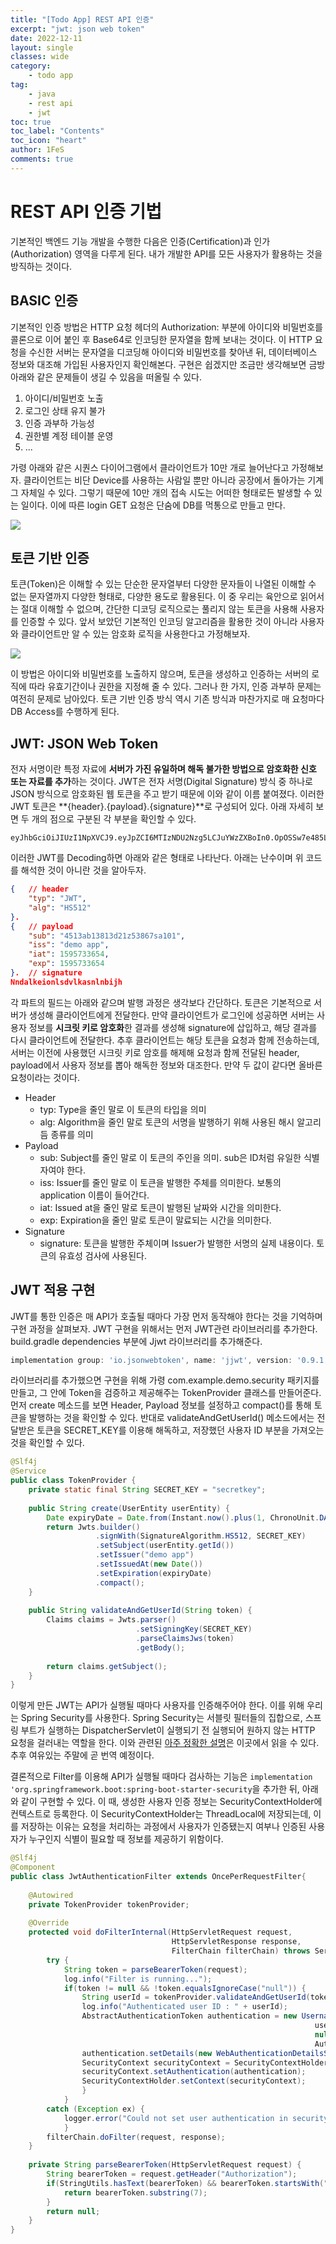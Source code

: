 ```yaml
---
title: "[Todo App] REST API 인증"
excerpt: "jwt: json web token"
date: 2022-12-11
layout: single
classes: wide
category:
    - todo app
tag:
    - java
    - rest api
    - jwt
toc: true
toc_label: "Contents"
toc_icon: "heart"
author: 1FeS
comments: true
---
```


# REST API 인증 기법

기본적인 백엔드 기능 개발을 수행한 다음은 인증(Certification)과 인가(Authorization) 영역을 다루게 된다. 내가 개발한 API를 모든 사용자가 활용하는 것을 방직하는 것이다.

## BASIC 인증

기본적인 인증 방법은 HTTP 요청 헤더의 Authorization: 부분에 아이디와 비밀번호를 콜론으로 이어 붙인 후 Base64로 인코딩한 문자열을 함께 보내는 것이다. 이 HTTP 요청을 수신한 서버는 문자열을 디코딩해 아이디와 비밀번호를 찾아낸 뒤, 데이터베이스 정보와 대조해 가입된 사용자인지 확인해본다. 구현은 쉽겠지만 조금만 생각해보면 금방 아래와 같은 문제들이 생길 수 있음을 떠올릴 수 있다.

1. 아이디/비밀번호 노출
2. 로그인 상태 유지 불가
3. 인증 과부하 가능성
4. 권한별 계정 테이블 운영
5. ...

가령 아래와 같은 시퀀스 다이어그램에서 클라이언트가 10만 개로 늘어난다고 가정해보자. 클라이언트는 비단 Device를 사용하는 사람일 뿐만 아니라 공장에서 돌아가는 기계 그 자체일 수 있다. 그렇기 때문에 10만 개의 접속 시도는 어떠한 형태로든 발생할 수 있는 일이다. 이에 따른 login GET 요청은 단숨에 DB를 먹통으로 만들고 만다.

<img src="/_img/2022-12-11/basic_auth.png">

## 토큰 기반 인증

토큰(Token)은 이해할 수 있는 단순한 문자열부터 다양한 문자들이 나열된 이해할 수 없는 문자열까지 다양한 형태로, 다양한 용도로 활용된다. 이 중 우리는 육안으로 읽어서는 절대 이해할 수 없으며, 간단한 디코딩 로직으로는 풀리지 않는 토큰을 사용해 사용자를 인증할 수 있다. 앞서 보았던 기본적인 인코딩 알고리즘을 활용한 것이 아니라 사용자와 클라이언트만 알 수 있는 암호화 로직을 사용한다고 가정해보자.

<img src="/_img/2022-12-11/token_auth.png">

이 방법은 아이디와 비밀번호를 노출하지 않으며, 토큰을 생성하고 인증하는 서버의 로직에 따라 유효기간이나 권한을 지정해 줄 수 있다. 그러나 한 가지, 인증 과부하 문제는 여전히 문제로 남아있다. 토큰 기반 인증 방식 역시 기존 방식과 마찬가지로 매 요청마다 DB Access를 수행하게 된다.

## JWT: JSON Web Token

전자 서명이란 특정 자료에 **서버가 가진 유일하며 해독 불가한 방법으로 암호화한 신호 또는 자료를 추가**하는 것이다. JWT은 전자 서명(Digital Signature) 방식 중 하나로 JSON 방식으로 암호화된 웹 토큰을 주고 받기 때문에 이와 같이 이름 붙여졌다. 이러한 JWT 토큰은 **{header}.{payload}.{signature}**로 구성되어 있다. 아래 자세히 보면 두 개의 점으로 구분된 각 부분을 확인할 수 있다.

```log
eyJhbGciOiJIUzI1NpXVCJ9.eyJpZCI6MTIzNDU2Nzg5LCJuYWzZXBoIn0.OpOSSw7e485LOP5PrzScxHb7SR6skfFwi4rp7o
```

이러한 JWT를 Decoding하면 아래와 같은 형태로 나타난다. 아래는 난수이며 위 코드를 해석한 것이 아니란 것을 알아두자.

```json
{   // header
    "typ": "JWT",
    "alg": "HS512"
}.
{   // payload
    "sub": "4513ab13813d21z53867sa101",
    "iss": "demo app",
    "iat": 1595733654,
    "exp": 1595733654
}.  // signature
Nndalkeionlsdvlkasnlnbijh
```

각 파트의 필드는 아래와 같으며 발행 과정은 생각보다 간단하다. 토큰은 기본적으로 서버가 생성해 클라이언트에게 전달한다. 만약 클라이언트가 로그인에 성공하면 서버는 사용자 정보를 **시크릿 키로 암호화**한 결과를 생성해 signature에 삽입하고, 해당 결과를 다시 클라이언트에 전달한다. 추후 클라이언트는 해당 토큰을 요청과 함께 전송하는데, 서버는 이전에 사용했던 시크릿 키로 암호를 해제해 요청과 함께 전달된 header, payload에서 사용자 정보를 뽑아 해독한 정보와 대조한다. 만약 두 값이 같다면 올바른 요청이라는 것이다.

- Header
    - typ: Type을 줄인 말로 이 토큰의 타입을 의미
    - alg: Algorithm을 줄인 말로 토큰의 서명을 발행하기 위해 사용된 해시 알고리듬 종류를 의미
- Payload
    - sub: Subject를 줄인 말로 이 토큰의 주인을 의미. sub은 ID처럼 유일한 식별자여야 한다.
    - iss: Issuer를 줄인 말로 이 토큰을 발행한 주체를 의미한다. 보통의 application 이름이 들어간다.
    - iat: Issued at을 줄인 말로 토큰이 발행된 날짜와 시간을 의미한다.
    - exp: Expiration을 줄인 말로 토큰이 말료되는 시간을 의미한다.
- Signature
    - signature: 토큰을 발행한 주체이며 Issuer가 발행한 서명의 실제 내용이다. 토큰의 유효성 검사에 사용된다.

## JWT 적용 구현

JWT를 통한 인증은 매 API가 호출될 때마다 가장 먼저 동작해야 한다는 것을 기억하며 구현 과정을 살펴보자. JWT 구현을 위해서는 먼저 JWT관련 라이브러리를 추가한다. build.gradle dependencies 부분에 Jjwt 라이브러리를 추가해준다.

```gradle
implementation group: 'io.jsonwebtoken', name: 'jjwt', version: '0.9.1'
```

라이브러리를 추가했으면 구현을 위해 가령 com.example.demo.security 패키지를 만들고, 그 안에 Token을 검증하고 제공해주는 TokenProvider 클래스를 만들어준다. 먼저 create 메소드를 보면 Header, Payload 정보를 설정하고 compact()를 통해 토큰을 발행하는 것을 확인할 수 있다. 반대로 validateAndGetUserId() 메소드에서는 전달받은 토큰을 SECRET_KEY를 이용해 해독하고, 저장했던 사용자 ID 부분을 가져오는 것을 확인할 수 있다.

```java
@Slf4j
@Service
public class TokenProvider {
	private static final String SECRET_KEY = "secretkey";
	
	public String create(UserEntity userEntity) {
		Date expiryDate = Date.from(Instant.now().plus(1, ChronoUnit.DAYS));
		return Jwts.builder()
				   .signWith(SignatureAlgorithm.HS512, SECRET_KEY)
				   .setSubject(userEntity.getId())
				   .setIssuer("demo app")
				   .setIssuedAt(new Date())
				   .setExpiration(expiryDate)
				   .compact();
	}
	
	public String validateAndGetUserId(String token) {
		Claims claims = Jwts.parser()
							.setSigningKey(SECRET_KEY)
							.parseClaimsJws(token)
							.getBody();
		
		return claims.getSubject();
	}
}
```

이렇게 만든 JWT는 API가 실행될 때마다 사용자를 인증해주어야 한다. 이를 위해 우리는 Spring Security를 사용한다. Spring Security는 서블릿 필터들의 집합으로, 스프링 부트가 실행하는 DispatcherServlet이 실행되기 전 실행되어 원하지 않는 HTTP 요청을 걸러내는 역할을 한다. 이와 관련된 [아주 정확한 설명](https://medium.com/geekculture/spring-security-in-motion-part-1-8fc2644244f)은 이곳에서 읽을 수 있다. 추후 여유있는 주말에 곧 번역 예정이다.

결론적으로 Filter를 이용해 API가 실행될 때마다 검사하는 기능은 `implementation 'org.springframework.boot:spring-boot-starter-security`을 추가한 뒤, 아래와 같이 구현할 수 있다. 이 때, 생성한 사용자 인증 정보는 SecurityContextHolder에 컨텍스트로 등록한다. 이 SecurityContextHolder는 ThreadLocal에 저장되는데, 이를 저장하는 이유는 요청을 처리하는 과정에서 사용자가 인증됐는지 여부나 인증된 사용자가 누구인지 식별이 필요할 때 정보를 제공하기 위함이다.

```java
@Slf4j
@Component
public class JwtAuthenticationFilter extends OncePerRequestFilter{
	
	@Autowired
	private TokenProvider tokenProvider;
	
	@Override
	protected void doFilterInternal(HttpServletRequest request, 
									HttpServletResponse response,
									FilterChain filterChain) throws ServletException, IOException {
		try {
			String token = parseBearerToken(request);
			log.info("Filter is running...");
			if(token != null && !token.equalsIgnoreCase("null")) {
				String userId = tokenProvider.validateAndGetUserId(token);
				log.info("Authenticated user ID : " + userId);
				AbstractAuthenticationToken authentication = new UsernamePasswordAuthenticationToken(
																	userId,	// AuthenticationPrincipal 
																	null,
																	AuthorityUtils.NO_AUTHORITIES);
				authentication.setDetails(new WebAuthenticationDetailsSource().buildDetails(request));
				SecurityContext securityContext = SecurityContextHolder.createEmptyContext();
				securityContext.setAuthentication(authentication);
				SecurityContextHolder.setContext(securityContext);
				} 
			}
		catch (Exception ex) {
			logger.error("Could not set user authentication in security context", ex); 
			}
		filterChain.doFilter(request, response);
	}
	
	private String parseBearerToken(HttpServletRequest request) {
		String bearerToken = request.getHeader("Authorization");
		if(StringUtils.hasText(bearerToken) && bearerToken.startsWith("Bearer ")) {
			return bearerToken.substring(7);
		}
		return null;
	}
}
```